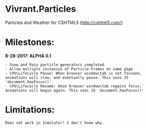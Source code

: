 # Vivrant.Particles
Particles and Weather for CSHTML5 (http://cshtml5.com/)

# Milestones:

**8-28-2017: ALPHA 0.1**

    - Snow and Rain particle generators completed
    - Allow multiple instances of Particle Frames on same page
    - CPU\Lifecycle Pause: When browser window\tab is not focused, animations will slow, and eventually pause. This uses JS 'document.hasFocus()'
    - CPU\Lifecycle Resume: Once browser window\tab regains focus, animations will begin again. This uses JS 'document.hasFocus()'

# Limitations:
    Does not work in Simulator! I don't know why.
